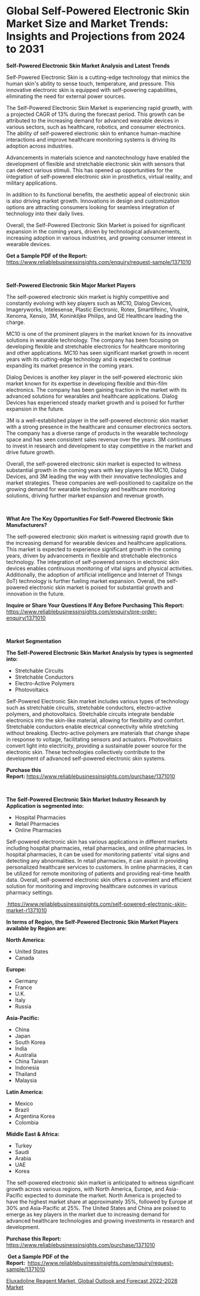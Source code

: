 <p><h1>Global Self-Powered Electronic Skin Market Size and Market Trends: Insights and Projections from 2024 to 2031</h1></p><p><strong>Self-Powered Electronic Skin Market Analysis and Latest Trends</strong></p>
<p><p>Self-Powered Electronic Skin is a cutting-edge technology that mimics the human skin's ability to sense touch, temperature, and pressure. This innovative electronic skin is equipped with self-powering capabilities, eliminating the need for external power sources.</p><p>The Self-Powered Electronic Skin Market is experiencing rapid growth, with a projected CAGR of 13% during the forecast period. This growth can be attributed to the increasing demand for advanced wearable devices in various sectors, such as healthcare, robotics, and consumer electronics. The ability of self-powered electronic skin to enhance human-machine interactions and improve healthcare monitoring systems is driving its adoption across industries.</p><p>Advancements in materials science and nanotechnology have enabled the development of flexible and stretchable electronic skin with sensors that can detect various stimuli. This has opened up opportunities for the integration of self-powered electronic skin in prosthetics, virtual reality, and military applications.</p><p>In addition to its functional benefits, the aesthetic appeal of electronic skin is also driving market growth. Innovations in design and customization options are attracting consumers looking for seamless integration of technology into their daily lives.</p><p>Overall, the Self-Powered Electronic Skin Market is poised for significant expansion in the coming years, driven by technological advancements, increasing adoption in various industries, and growing consumer interest in wearable devices.</p></p>
<p><strong>Get a Sample PDF of the Report:&nbsp;</strong> <a href="https://www.reliablebusinessinsights.com/enquiry/request-sample/1371010">https://www.reliablebusinessinsights.com/enquiry/request-sample/1371010</a></p>
<p>&nbsp;</p>
<p><strong>Self-Powered Electronic Skin Major Market Players</strong></p>
<p><p>The self-powered electronic skin market is highly competitive and constantly evolving with key players such as MC10, Dialog Devices, Imageryworks, Intelesense, Plastic Electronic, Rotex, Smartlifeinc, Vivalnk, Xenoma, Xensio, 3M, Koninklijke Philips, and GE Healthcare leading the charge. </p><p>MC10 is one of the prominent players in the market known for its innovative solutions in wearable technology. The company has been focusing on developing flexible and stretchable electronics for healthcare monitoring and other applications. MC10 has seen significant market growth in recent years with its cutting-edge technology and is expected to continue expanding its market presence in the coming years.</p><p>Dialog Devices is another key player in the self-powered electronic skin market known for its expertise in developing flexible and thin-film electronics. The company has been gaining traction in the market with its advanced solutions for wearables and healthcare applications. Dialog Devices has experienced steady market growth and is poised for further expansion in the future.</p><p>3M is a well-established player in the self-powered electronic skin market with a strong presence in the healthcare and consumer electronics sectors. The company has a diverse range of products in the wearable technology space and has seen consistent sales revenue over the years. 3M continues to invest in research and development to stay competitive in the market and drive future growth.</p><p>Overall, the self-powered electronic skin market is expected to witness substantial growth in the coming years with key players like MC10, Dialog Devices, and 3M leading the way with their innovative technologies and market strategies. These companies are well-positioned to capitalize on the growing demand for wearable technology and healthcare monitoring solutions, driving further market expansion and revenue growth.</p></p>
<p>&nbsp;</p>
<p><strong>What Are The Key Opportunities For Self-Powered Electronic Skin Manufacturers?</strong></p>
<p><p>The self-powered electronic skin market is witnessing rapid growth due to the increasing demand for wearable devices and healthcare applications. This market is expected to experience significant growth in the coming years, driven by advancements in flexible and stretchable electronics technology. The integration of self-powered sensors in electronic skin devices enables continuous monitoring of vital signs and physical activities. Additionally, the adoption of artificial intelligence and Internet of Things (IoT) technology is further fueling market expansion. Overall, the self-powered electronic skin market is poised for substantial growth and innovation in the future.</p></p>
<p><strong>Inquire or Share Your Questions If Any Before Purchasing This Report:</strong> <a href="https://www.reliablebusinessinsights.com/enquiry/pre-order-enquiry/1371010">https://www.reliablebusinessinsights.com/enquiry/pre-order-enquiry/1371010</a></p>
<p>&nbsp;</p>
<p><strong>Market Segmentation</strong></p>
<p><strong>The Self-Powered Electronic Skin Market Analysis by types is segmented into:</strong></p>
<p><ul><li>Stretchable Circuits</li><li>Stretchable Conductors</li><li>Electro-Active Polymers</li><li>Photovoltaics</li></ul></p>
<p><p>Self-Powered Electronic Skin market includes various types of technology such as stretchable circuits, stretchable conductors, electro-active polymers, and photovoltaics. Stretchable circuits integrate bendable electronics into the skin-like material, allowing for flexibility and comfort. Stretchable conductors enable electrical connectivity while stretching without breaking. Electro-active polymers are materials that change shape in response to voltage, facilitating sensors and actuators. Photovoltaics convert light into electricity, providing a sustainable power source for the electronic skin. These technologies collectively contribute to the development of advanced self-powered electronic skin systems.</p></p>
<p><strong>Purchase this Report:&nbsp;</strong><a href="https://www.reliablebusinessinsights.com/purchase/1371010">https://www.reliablebusinessinsights.com/purchase/1371010</a></p>
<p>&nbsp;</p>
<p><strong>The Self-Powered Electronic Skin Market Industry Research by Application is segmented into:</strong></p>
<p><ul><li>Hospital Pharmacies</li><li>Retail Pharmacies</li><li>Online Pharmacies</li></ul></p>
<p><p>Self-powered electronic skin has various applications in different markets including hospital pharmacies, retail pharmacies, and online pharmacies. In hospital pharmacies, it can be used for monitoring patients' vital signs and detecting any abnormalities. In retail pharmacies, it can assist in providing personalized healthcare services to customers. In online pharmacies, it can be utilized for remote monitoring of patients and providing real-time health data. Overall, self-powered electronic skin offers a convenient and efficient solution for monitoring and improving healthcare outcomes in various pharmacy settings.</p></p>
<p><a href="https://www.reliablebusinessinsights.com/self-powered-electronic-skin-market-r1371010">&nbsp;https://www.reliablebusinessinsights.com/self-powered-electronic-skin-market-r1371010</a></p>
<p><strong>In terms of Region, the Self-Powered Electronic Skin Market Players available by Region are:</strong></p>
<p>
    <p> <strong> North America: </strong>
        <ul>
            <li>United States</li>
            <li>Canada</li>
        </ul>
        </p> 
    <p> <strong> Europe: </strong>
        <ul>
            <li>Germany</li>
            <li>France</li>
            <li>U.K.</li>
            <li>Italy</li>
            <li>Russia</li>
        </ul>
        </p> 
    <p> <strong> Asia-Pacific: </strong>
        <ul>
            <li>China</li>
            <li>Japan</li>
            <li>South Korea</li>
            <li>India</li>
            <li>Australia</li>
            <li>China Taiwan</li>
            <li>Indonesia</li>
            <li>Thailand</li>
            <li>Malaysia</li>
        </ul>
        </p> 
    <p> <strong> Latin America: </strong>
        <ul>
            <li>Mexico</li>
            <li>Brazil</li>
            <li>Argentina Korea</li>
            <li>Colombia</li>
        </ul>
        </p> 
    <p> <strong> Middle East & Africa: </strong>
        <ul>
            <li>Turkey</li>
            <li>Saudi</li>
            <li>Arabia</li>
            <li>UAE</li>
            <li>Korea</li>
        </ul>
    </p>
    </p>
<p><p>The self-powered electronic skin market is anticipated to witness significant growth across various regions, with North America, Europe, and Asia-Pacific expected to dominate the market. North America is projected to have the highest market share at approximately 35%, followed by Europe at 30% and Asia-Pacific at 25%. The United States and China are poised to emerge as key players in the market due to increasing demand for advanced healthcare technologies and growing investments in research and development.</p></p>
<p><strong>Purchase this Report: </strong><a href="https://www.reliablebusinessinsights.com/purchase/1371010">https://www.reliablebusinessinsights.com/purchase/1371010</a></p>
<p>&nbsp;<strong>Get a Sample PDF of the Report:&nbsp;&nbsp;</strong><a href="https://www.reliablebusinessinsights.com/enquiry/request-sample/1371010">https://www.reliablebusinessinsights.com/enquiry/request-sample/1371010</a></p>
<p><strong></strong></p>
<p><p><a href="https://github.com/CliffMedina6/Market-Research-Report-List-5/blob/main/eluxadoline-reagent-market-global-outlook-and-forecast-2022-2028-market.md">Eluxadoline Reagent Market, Global Outlook and Forecast 2022-2028 Market</a></p></p>